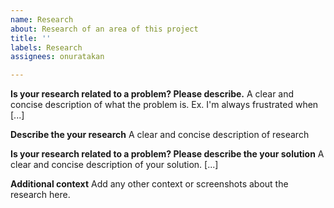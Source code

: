 ```yaml
---
name: Research
about: Research of an area of this project
title: ''
labels: Research
assignees: onuratakan

---
```


**Is your research related to a problem? Please describe.**
A clear and concise description of what the problem is. Ex. I'm always frustrated when [...]

**Describe the your research**
A clear and concise description of research

**Is your research related to a problem? Please describe the your solution**
A clear and concise description of your solution. [...]

**Additional context**
Add any other context or screenshots about the research here.
